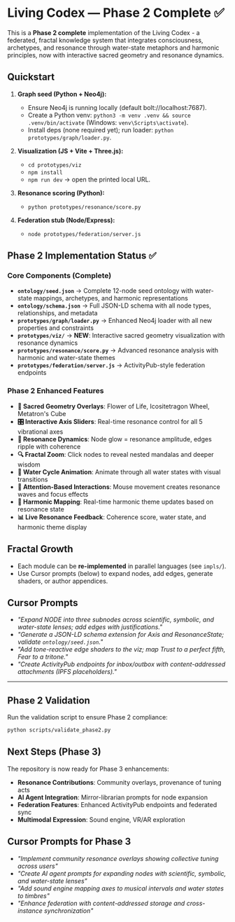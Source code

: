 # Living Codex — Phase 2 Complete ✅

This is a **Phase 2 complete** implementation of the Living Codex - a federated, fractal knowledge system that integrates consciousness, archetypes, and resonance through water-state metaphors and harmonic principles, now with interactive sacred geometry and resonance dynamics.

## Quickstart

1. **Graph seed (Python + Neo4j):**
   - Ensure Neo4j is running locally (default bolt://localhost:7687).
   - Create a Python venv: `python3 -m venv .venv && source .venv/bin/activate` (Windows: `venv\Scripts\activate`).
   - Install deps (none required yet); run loader: `python prototypes/graph/loader.py`.

2. **Visualization (JS + Vite + Three.js):**
   - `cd prototypes/viz`
   - `npm install`
   - `npm run dev` → open the printed local URL.

3. **Resonance scoring (Python):**
   - `python prototypes/resonance/score.py`

4. **Federation stub (Node/Express):**
   - `node prototypes/federation/server.js`

## Phase 2 Implementation Status ✅

### **Core Components (Complete)**
- **`ontology/seed.json`** → Complete 12-node seed ontology with water-state mappings, archetypes, and harmonic representations
- **`ontology/schema.json`** → Full JSON-LD schema with all node types, relationships, and metadata
- **`prototypes/graph/loader.py`** → Enhanced Neo4j loader with all new properties and constraints
- **`prototypes/viz/`** → **NEW**: Interactive sacred geometry visualization with resonance dynamics
- **`prototypes/resonance/score.py`** → Advanced resonance analysis with harmonic and water-state themes
- **`prototypes/federation/server.js`** → ActivityPub-style federation endpoints

### **Phase 2 Enhanced Features**
- **🌊 Sacred Geometry Overlays**: Flower of Life, Icositetragon Wheel, Metatron's Cube
- **🎛️ Interactive Axis Sliders**: Real-time resonance control for all 5 vibrational axes
- **💫 Resonance Dynamics**: Node glow = resonance amplitude, edges ripple with coherence
- **🔍 Fractal Zoom**: Click nodes to reveal nested mandalas and deeper wisdom
- **🌊 Water Cycle Animation**: Animate through all water states with visual transitions
- **🎯 Attention-Based Interactions**: Mouse movement creates resonance waves and focus effects
- **🎵 Harmonic Mapping**: Real-time harmonic theme updates based on resonance state
- **📊 Live Resonance Feedback**: Coherence score, water state, and harmonic theme display

## Fractal Growth
- Each module can be **re-implemented** in parallel languages (see `impls/`).
- Use Cursor prompts (below) to expand nodes, add edges, generate shaders, or author appendices.

## Cursor Prompts
- *"Expand NODE into three subnodes across scientific, symbolic, and water-state lenses; add edges with justifications."*
- *"Generate a JSON-LD schema extension for Axis and ResonanceState; validate `ontology/seed.json`."*
- *"Add tone-reactive edge shaders to the viz; map Trust to a perfect fifth, Fear to a tritone."*
- *"Create ActivityPub endpoints for inbox/outbox with content-addressed attachments (IPFS placeholders)."*

---

## Phase 2 Validation

Run the validation script to ensure Phase 2 compliance:
```bash
python scripts/validate_phase2.py
```

## Next Steps (Phase 3)

The repository is now ready for Phase 3 enhancements:
- **Resonance Contributions**: Community overlays, provenance of tuning acts
- **AI Agent Integration**: Mirror-librarian prompts for node expansion
- **Federation Features**: Enhanced ActivityPub endpoints and federated sync
- **Multimodal Expression**: Sound engine, VR/AR exploration

## Cursor Prompts for Phase 3
- *"Implement community resonance overlays showing collective tuning across users"*
- *"Create AI agent prompts for expanding nodes with scientific, symbolic, and water-state lenses"*
- *"Add sound engine mapping axes to musical intervals and water states to timbres"*
- *"Enhance federation with content-addressed storage and cross-instance synchronization"*